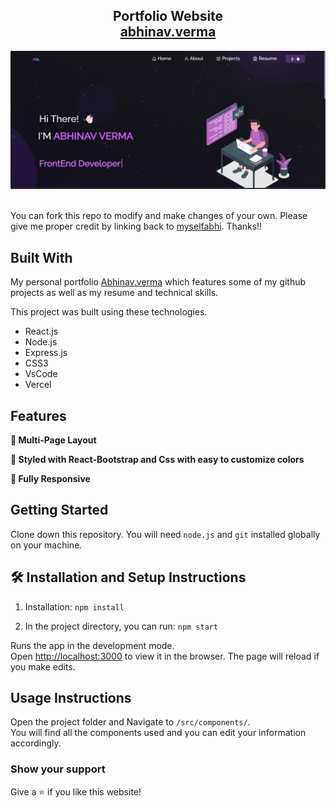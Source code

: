 <h2 align="center">
  Portfolio Website <br/>
  <a href="https://abhinavvermaportfolio.vercel.app/" target="_blank">abhinav.verma</a>
</h2>
<div align="center">
  <img alt="Demo" src="./Images/readme-img.png" />
</div>

<br/>

You can fork this repo to modify and make changes of your own. Please give me proper credit by linking back to [myselfabhi](https://github.com/myselfabhi/Portfolio). Thanks!!

## Built With

My personal portfolio <a href="https://abhinavvermaportfolio.vercel.app/" target="_blank">Abhinav.verma</a> which features some of my github projects as well as my resume and technical skills.<br/>

This project was built using these technologies.

- React.js
- Node.js
- Express.js
- CSS3
- VsCode
- Vercel

## Features

**📖 Multi-Page Layout**

**🎨 Styled with React-Bootstrap and Css with easy to customize colors**

**📱 Fully Responsive**

## Getting Started

Clone down this repository. You will need `node.js` and `git` installed globally on your machine.

## 🛠 Installation and Setup Instructions

1. Installation: `npm install`

2. In the project directory, you can run: `npm start`

Runs the app in the development mode.\
Open [http://localhost:3000](http://localhost:3000) to view it in the browser.
The page will reload if you make edits.

## Usage Instructions

Open the project folder and Navigate to `/src/components/`. <br/>
You will find all the components used and you can edit your information accordingly.

### Show your support

Give a ⭐ if you like this website!